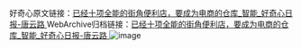 好奇心原文链接：[已经十项全能的街角便利店，要成为电商的仓库_智能_好奇心日报-唐云路 ](https://www.qdaily.com/articles/12373.html)
WebArchive归档链接：[已经十项全能的街角便利店，要成为电商的仓库_智能_好奇心日报-唐云路 ](http://web.archive.org/web/20190623172638/https://www.qdaily.com/articles/12373.html)
![image](http://ww3.sinaimg.cn/large/007d5XDply1g3wjor801jj30u03johdt)